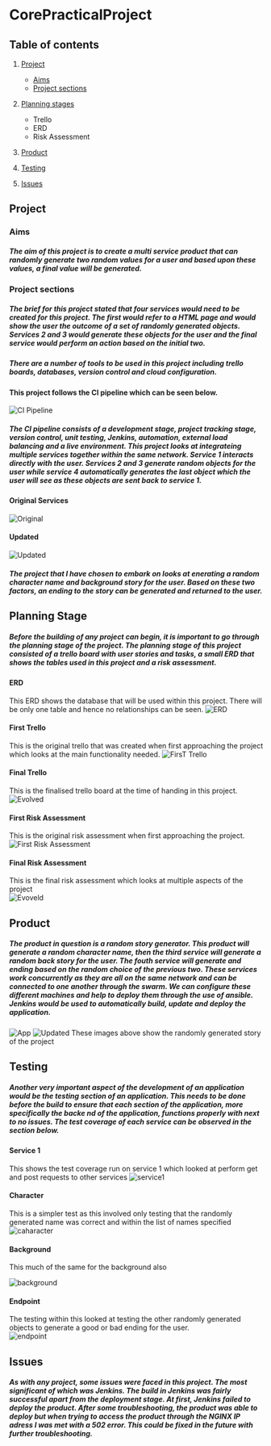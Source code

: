 # **CorePracticalProject**

## **Table of contents**

1. [Project](#project) 
    - [Aims](#aims) 
    - [Project sections](#project-sections)

2. [Planning stages](#planning-stage)
    - Trello
    - ERD
    - Risk Assessment

3. [Product](#product)

4. [Testing](#testing)

5. [Issues](#issues)

## **Project**
### Aims
##### The aim of this project is to create a multi service product that can randomly generate two random values for a user and based upon these values, a final value will be generated.

### Project sections 
##### The brief for this project stated that four services would need to be created for this project. The first would refer to a HTML page and would show the user the outcome of a set of randomly generated objects. Services 2 and 3 would generate these objects for the user and the final service would perform an action based on the initial two. 

##### There are a number of tools to be used in this project including trello boards, databases, version control and cloud configuration.

#### This project follows the CI pipeline which can be seen below. 

![CI Pipeline](https://i.imgur.com/FzomtV1.png)
##### The CI pipeline consists of a development stage, project tracking stage, version control, unit testing, Jenkins, automation, external load balancing and a live environment. This project looks at integrateing multiple services together within the same network. Service 1 interacts directly with the user. Services 2 and 3 generate random objects for the user while service 4 automatically generates the last object which the user will see as these objects are sent back to service 1. 

#### Original Services 
![Original](https://i.imgur.com/sEPUdpu.png)

#### Updated 
![Updated](https://i.imgur.com/yFGBYwn.png)


##### The project that I have chosen to embark on looks at enerating a random character name and background story for the user. Based on these two factors, an ending to the story can be generated and returned to the user.

## Planning Stage
##### Before the building of any project can begin, it is important to go through the planning stage of the project. The planning stage of this project consisted of a trello board with user stories and tasks, a small ERD that shows the tables used in this project and a risk assessment. 


#### ERD
This ERD shows the database that will be used within this project. There will be only one table and hence no relationships can be seen.
![ERD](https://i.imgur.com/UwSJRzf.png)

#### First Trello 
This is the original trello that was created when first approaching the project which looks at the main functionality needed.
![FirsT Trello](https://i.imgur.com/sy7vGnm.png)
#### Final Trello 
This is the finalised trello board at the time of handing in this project. 
![Evolved](https://i.imgur.com/nyA9fdB.png)

#### First Risk Assessment
This is the original risk assessment when first approaching the project.  
![First Risk Assessment](https://i.imgur.com/eXKeq3L.png)

#### Final Risk Assessment
This is the final risk assessment which looks at multiple aspects of the project  
![Evoveld](https://i.imgur.com/jWtkIAh.png)

## **Product**
##### The product in question is a random story generator. This product will generate a random character name, then the third service will generate a random back story for the user. The fouth service will generate and ending based on the random choice of the previous two. These services work concurrently as they are all on the same network and can be connected to one another through the swarm. We can configure these different machines and help to deploy them through the use of ansible. Jenkins would be used to automatically build, update and deploy the application.

![App](https://i.imgur.com/TQA5r7b.png)
![Updated](https://i.imgur.com/XRC9eBU.png)
These images above show the randomly generated story of the project


## Testing
##### Another very important aspect of the development of an application would be the testing section of an application. This needs to be done before the build to ensure that each section of the application, more specifically the backe nd of the application, functions properly with next to no issues. The test coverage of each service can be observed in the section below. 

#### Service 1 
This shows the test coverage run on service 1 which looked at perform get and post requests to other services
![service1](https://i.imgur.com/KLVRMb5.png)
#### Character
This is a simpler test as this involved only testing that the randomly generated name was correct and within the list of names specified
![caharacter](https://i.imgur.com/DQfassv.png)
#### Background 
This much of the same for the background also 

![background](https://i.imgur.com/CPWMBCi.png)
#### Endpoint 
The testing within this looked at testing the other randomly generated objects to generate a good or bad ending for the user.  
![endpoint](https://i.imgur.com/pCGwFdU.png)
## Issues 
##### As with any project, some issues were faced in this project. The most significant of which was Jenkins. The build in Jenkins was fairly successful apart from the deployment stage. At first, Jenkins failed to deploy the product. After some troubleshooting, the product was able to deploy but when trying to access the product through the NGINX IP adress I was met with a 502 error. This could be fixed in the future with further troubleshooting. 